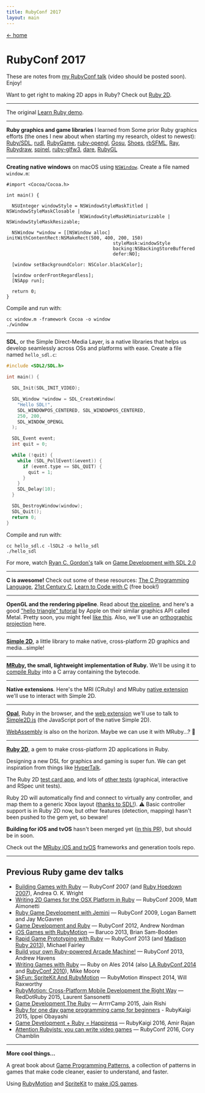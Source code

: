 ```yaml
---
title: RubyConf 2017
layout: main
---
```


<a href="/" class="back">← home</a>

# RubyConf 2017

These are notes from [my RubyConf talk](http://rubyconf.org/program#session-189) (video should be posted soon). Enjoy!

Want to get right to making 2D apps in Ruby? Check out [Ruby 2D](http://www.ruby2d.com).

---

The original [Learn Ruby demo](https://www.youtube.com/watch?v=I9Aladc7H-c).

---

**Ruby graphics and game libraries** I learned from Some prior Ruby graphics efforts (the ones I new about when starting my research, oldest to newest): [Ruby/SDL](https://github.com/ohai/rubysdl), [rudl](https://github.com/matozoid/rudl), [RubyGame](https://github.com/rubygame/rubygame/), [ruby-opengl](https://github.com/drbrain/opengl), [Gosu](https://github.com/gosu/gosu), [Shoes](https://github.com/shoes/shoes4), [rbSFML](https://github.com/Groogy/rbSFML), [Ray](https://github.com/Mon-Ouie/ray), [Rubydraw](https://github.com/awostenberg/rubydraw), [spinel](https://github.com/cadwallion/spinel), [ruby-glfw3](https://github.com/nilium/ruby-glfw3), [dare](https://github.com/domgetter/dare), [RubyGL](https://github.com/GGist/RubyGL)

---

**Creating native windows** on macOS using [`NSWindow`](https://developer.apple.com/documentation/appkit/nswindow). Create a file named `window.m`:

```objc
#import <Cocoa/Cocoa.h>

int main() {

  NSUInteger windowStyle = NSWindowStyleMaskTitled | NSWindowStyleMaskClosable |
                           NSWindowStyleMaskMiniaturizable | NSWindowStyleMaskResizable;

  NSWindow *window = [[NSWindow alloc] initWithContentRect:NSMakeRect(500, 400, 200, 150)
                                       styleMask:windowStyle
                                       backing:NSBackingStoreBuffered
                                       defer:NO];

  [window setBackgroundColor: NSColor.blackColor];

  [window orderFrontRegardless];
  [NSApp run];

  return 0;
}
```

Compile and run with:

```
cc window.m -framework Cocoa -o window
./window
```

---

**SDL**, or the Simple Direct-Media Layer, is a native libraries that helps us develop seamlessly across OSs and platforms with ease. Create a file named `hello_sdl.c`:

```c
#include <SDL2/SDL.h>

int main() {

  SDL_Init(SDL_INIT_VIDEO);

  SDL_Window *window = SDL_CreateWindow(
    "Hello SDL!",
    SDL_WINDOWPOS_CENTERED, SDL_WINDOWPOS_CENTERED,
    250, 200,
    SDL_WINDOW_OPENGL
  );

  SDL_Event event;
  int quit = 0;

  while (!quit) {
    while (SDL_PollEvent(&event)) {
      if (event.type == SDL_QUIT) {
        quit = 1;
      }
    }
    SDL_Delay(10);
  }

  SDL_DestroyWindow(window);
  SDL_Quit();
  return 0;
}
```

Compile and run with:

```
cc hello_sdl.c -lSDL2 -o hello_sdl
./hello_sdl
```

For more, watch [Ryan C. Gordon's](https://twitter.com/icculus) talk on [Game Development with SDL 2.0](https://www.youtube.com/watch?v=MeMPCSqQ-34&list=UUStZs-X5W6V3TFJLnwkzN5w)

---

**C is awesome!** Check out some of these resources: [The C Programming Language](https://en.wikipedia.org/wiki/The_C_Programming_Language), [21st Century C](http://shop.oreilly.com/product/0636920033677.do), [Learn to Code with C](https://www.raspberrypi.org/magpi/issues/essentials-c-v1/) (free book!)

---

**OpenGL and the rendering pipeline**. Read about [the pipeline](https://www.khronos.org/opengl/wiki/Rendering_Pipeline_Overview), and here's a good ["hello triangle" tutorial](https://developer.apple.com/documentation/metal/hello_triangle) by Apple on their similar graphics API called Metal. Pretty soon, you might feel [like this](https://twitter.com/floatvoid/status/863605150799118336). Also, we'll use an [orthographic projection](https://en.wikipedia.org/wiki/Orthographic_projection) here.

---

[**Simple 2D**](https://github.com/simple2d/simple2d), a little library to make native, cross-platform 2D graphics and media...simple!

---

**[MRuby](http://mruby.org), the small, lightweight implementation of Ruby.** We'll be using it to [compile Ruby](http://mruby.org/docs/articles/executing-ruby-code-with-mruby.html) into a C array containing the bytecode.

---

**Native extensions**. Here's the MRI (CRuby) and MRuby [native extension](https://github.com/ruby2d/ruby2d/blob/master/ext/ruby2d/ruby2d.c) we'll use to interact with Simple 2D.

---

[**Opal**](http://opalrb.com), Ruby in the browser, and the [web extension](https://github.com/ruby2d/ruby2d/blob/master/ext/ruby2d/ruby2d-opal.rb) we'll use to talk to [Simple2D.js](https://github.com/simple2d/simple2d.js) (the JavaScript port of the native Simple 2D).

[WebAssembly](http://webassembly.org) is also on the horizon. Maybe we can use it with MRuby...? 🤔

---

[**Ruby 2D**](http://www.ruby2d.com), a gem to make cross-platform 2D applications in Ruby.

Designing a new DSL for graphics and gaming is super fun. We can get inspiration from things like [HyperTalk](https://en.wikipedia.org/wiki/HyperTalk).

The Ruby 2D [test card app](https://github.com/ruby2d/ruby2d/blob/master/test/testcard.rb), and lots of [other tests](https://github.com/ruby2d/ruby2d/tree/master/test) (graphical, interactive and RSpec unit tests).

Ruby 2D will automatically find and connect to virtually any controller, and map them to a generic Xbox layout ([thanks to SDL!](https://wiki.libsdl.org/CategoryGameController)). ⚠️ Basic controller support is in Ruby 2D now, but other features (detection, mapping) hasn't been pushed to the gem yet, so beware!

**Building for iOS and tvOS** hasn't been merged yet ([in this PR](https://github.com/ruby2d/ruby2d/pull/74)), but should be in soon.

Check out the [MRuby iOS and tvOS](https://github.com/ruby2d/mruby-frameworks) frameworks and generation tools repo.

---

## Previous Ruby game dev talks

- [Building Games with Ruby](https://www.youtube.com/watch?v=_KCnl5EhcdA) — RubyConf 2007 (and [Ruby Hoedown 2007](https://www.youtube.com/watch?v=1IZMRrEhf_c)), Andrea O. K. Wright
- [Writing 2D Games for the OSX Platform in Ruby](https://www.youtube.com/watch?v=UESfvIoXo0M) — RubyConf 2009, Matt Aimonetti
- [Ruby Game Development with Jemini](https://www.youtube.com/watch?v=FCxBRf3lPe0) — RubyConf 2009, Logan Barnett and Jay McGavren
- [Game Development and Ruby](https://www.youtube.com/watch?v=H5_Kid3hpRs) — RubyConf 2012, Andrew Nordman
- [iOS Games with RubyMotion](https://www.youtube.com/watch?v=h6PfXWpANeI) — Baruco 2013, Brian Sam-Bodden
- [Rapid Game Prototyping with Ruby](https://www.youtube.com/watch?v=irMfy8I2OVQ) — RubyConf 2013 (and [Madison Ruby 2013](https://www.youtube.com/watch?v=Vo5OVEmSDtY)), Michael Fairley
- [Build your own Ruby-powered Arcade Machine!](https://www.youtube.com/watch?v=Cru9bq_xPQo) — RubyConf 2013, Andrew Havens
- [Writing Games with Ruby](https://www.youtube.com/watch?v=VawT9BQr3Wk) — Ruby on Ales 2014 (also [LA RubyConf 2014](https://www.youtube.com/watch?v=jJhbpY70miE) and [RubyConf 2010](https://www.youtube.com/watch?v=htyG_XdAglI)), Mike Moore
- [SkFun: SpriteKit And RubyMotion](https://www.youtube.com/watch?v=bj1hJS1lGdU) — RubyMotion #inspect 2014, Will Raxworthy
- [RubyMotion: Cross-Platform Mobile Development the Right Way](https://www.youtube.com/watch?v=ZV5zCXHIqNY) — RedDotRuby 2015, Laurent Sansonetti
- [Game Development The Ruby](https://www.youtube.com/watch?v=BqXU2JwMGBE) — ArrrrCamp 2015, Jain Rishi
- [Ruby for one day game programming camp for beginners](https://www.youtube.com/watch?v=bvXYCpcOQ3E) - RubyKaigi 2015, Ippei Obayashi
- [Game Development + Ruby = Happiness](https://www.youtube.com/watch?v=jfTM_0ezZuI) — RubyKaigi 2016, Amir Rajan
- [Attention Rubyists: you can write video games](https://www.youtube.com/watch?v=bK9RX_CzCeI) — RubyConf 2016, Cory Chamblin

---

**More cool things...**

A great book about [Game Programming Patterns](http://gameprogrammingpatterns.com), a collection of patterns in games that make code cleaner, easier to understand, and faster.

Using [RubyMotion](http://www.rubymotion.com) and [SpriteKit](https://developer.apple.com/spritekit/) to [make iOS games](https://github.com/amirrajan/ios-ruby-game-dev).
